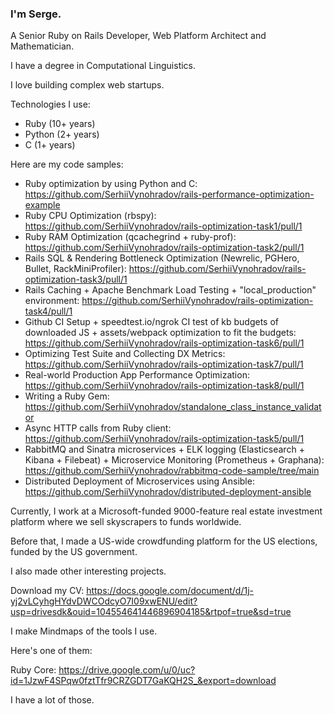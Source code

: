 ### I'm Serge.
A Senior Ruby on Rails Developer, Web Platform Architect and Mathematician.

I have a degree in Computational Linguistics.

I love building complex web startups.

Technologies I use:
- Ruby (10+ years)
- Python (2+ years)
- C (1+ years)

Here are my code samples:
- Ruby optimization by using Python and C: https://github.com/SerhiiVynohradov/rails-performance-optimization-example
- Ruby CPU Optimization (rbspy): https://github.com/SerhiiVynohradov/rails-optimization-task1/pull/1
- Ruby RAM Optimization (qcachegrind + ruby-prof): https://github.com/SerhiiVynohradov/rails-optimization-task2/pull/1
- Rails SQL & Rendering Bottleneck Optimization (Newrelic, PGHero, Bullet, RackMiniProfiler): https://github.com/SerhiiVynohradov/rails-optimization-task3/pull/1
- Rails Caching + Apache Benchmark Load Testing + "local_production" environment: https://github.com/SerhiiVynohradov/rails-optimization-task4/pull/1
- Github CI Setup + speedtest.io/ngrok CI test of kb budgets of downloaded JS + assets/webpack optimization to fit the budgets: https://github.com/SerhiiVynohradov/rails-optimization-task6/pull/1
- Optimizing Test Suite and Collecting DX Metrics: https://github.com/SerhiiVynohradov/rails-optimization-task7/pull/1
- Real-world Production App Performance Optimization: https://github.com/SerhiiVynohradov/rails-optimization-task8/pull/1
- Writing a Ruby Gem: https://github.com/SerhiiVynohradov/standalone_class_instance_validator
- Async HTTP calls from Ruby client: https://github.com/SerhiiVynohradov/rails-optimization-task5/pull/1
- RabbitMQ and Sinatra microservices + ELK logging (Elasticsearch + Kibana + Filebeat) + Microservice Monitoring (Prometheus + Graphana): https://github.com/SerhiiVynohradov/rabbitmq-code-sample/tree/main
- Distributed Deployment of Microservices using Ansible: https://github.com/SerhiiVynohradov/distributed-deployment-ansible

Currently, I work at a Microsoft-funded 9000-feature real estate investment platform where we sell skyscrapers to funds worldwide.

Before that, I made a US-wide crowdfunding platform for the US elections, funded by the US government.

I also made other interesting projects.

Download my CV: 
https://docs.google.com/document/d/1j-yj2vLCyhgHYdvDWCOdcyO7I09xwENU/edit?usp=drivesdk&ouid=104554641446896904185&rtpof=true&sd=true

I make Mindmaps of the tools I use.

Here's one of them:

Ruby Core: https://drive.google.com/u/0/uc?id=1JzwF4SPqw0fztTfr9CRZGDT7GaKQH2S_&export=download

I have a lot of those.
